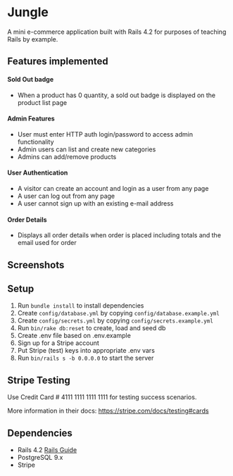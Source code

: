 # Jungle

A mini e-commerce application built with Rails 4.2 for purposes of teaching Rails by example.

## Features implemented

#### Sold Out badge
- When a product has 0 quantity, a sold out badge is displayed on the product list page
#### Admin Features
- User must enter HTTP auth login/password to access admin functionality
- Admin users can list and create new categories
- Admins can add/remove products 
#### User Authentication
- A visitor can create an account and login as a user from any page
- A user can log out from any page
- A user cannot sign up with an existing e-mail address
#### Order Details 
- Displays all order details when order is placed including totals and the email used for order

## Screenshots



## Setup

1. Run `bundle install` to install dependencies
2. Create `config/database.yml` by copying `config/database.example.yml`
3. Create `config/secrets.yml` by copying `config/secrets.example.yml`
4. Run `bin/rake db:reset` to create, load and seed db
5. Create .env file based on .env.example
6. Sign up for a Stripe account
7. Put Stripe (test) keys into appropriate .env vars
8. Run `bin/rails s -b 0.0.0.0` to start the server

## Stripe Testing

Use Credit Card # 4111 1111 1111 1111 for testing success scenarios.

More information in their docs: <https://stripe.com/docs/testing#cards>

## Dependencies

* Rails 4.2 [Rails Guide](http://guides.rubyonrails.org/v4.2/)
* PostgreSQL 9.x
* Stripe
